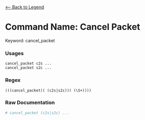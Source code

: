 [<-- Back to Legend](../legend.md)

# Command Name: Cancel Packet
Keyword: cancel_packet

### Usages
```
cancel_packet c2s ...
cancel_packet s2c ...
```

### Regex
```regexp
(((cancel_packet)( (c2s|s2c))( (\S+))))
```

### Raw Documentation
```yml
# cancel_packet (c2s|s2c) ...
```
